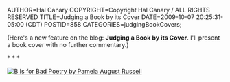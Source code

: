 AUTHOR=Hal Canary
COPYRIGHT=Copyright Hal Canary / ALL RIGHTS RESERVED
TITLE=Judging a Book by its Cover
DATE=2009-10-07 20:25:31-05:00 (CDT)
POSTID=858
CATEGORIES=judgingBookCovers;

(Here's a new feature on the blog: **Judging a Book by its Cover**. I'll present a book cover with no further commentary.)

\* \* \*

[![B Is for Bad Poetry by Pamela August Russell](https://halcanary.org/images/8a5867542d560a04e627affd2b42e7b69cf534fd.jpg)](http://search.barnesandnoble.com///e/9781402767876)
